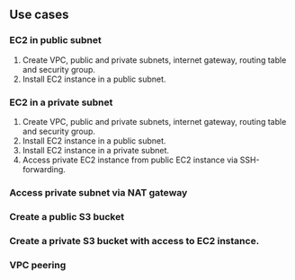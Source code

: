
## Use cases

### EC2 in public subnet
1. Create VPC, public and private subnets, internet gateway, routing table and security group.
2. Install EC2 instance in a public subnet.

### EC2 in a private subnet
1. Create VPC, public and private subnets, internet gateway, routing table and security group.
2. Install EC2 instance in a public subnet.
3. Install EC2 instance in a private subnet.
4. Access private EC2 instance from public EC2 instance via SSH-forwarding.

### Access private subnet via NAT gateway

### Create a public S3 bucket 

### Create a private S3 bucket with access to EC2 instance.

### VPC peering


